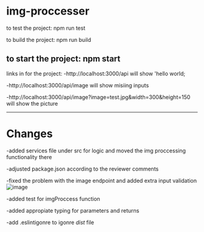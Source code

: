 
# img-proccesser
to test the project: npm run test

to build the project: npm run build

to start the project: npm start
-------------------------------------------

links in for the project:
-http://localhost:3000/api
will show 'hello world;

-http://localhost:3000/api/image
will show misiing inputs

-http://localhost:3000/api/image?image=test.jpg&width=300&height=150
will show the picture

-------------------------------------------
# Changes

-added services file under src for logic and moved the img proccessing functionality there

-adjusted package.json according to the reviewer comments

-fixed the problem with the image endpoint and added extra input validation
![image](https://user-images.githubusercontent.com/95032871/200105777-b1c76c2d-9d2b-4170-ac35-02db6912d0d1.png)


-added test for imgProccess function

-added appropiate typing for parameters and returns

-add .eslintigonre to igonre *dist* file
